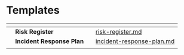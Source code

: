 # Templates





<table data-view="cards"><thead><tr><th></th><th></th><th></th><th data-hidden data-card-target data-type="content-ref"></th></tr></thead><tbody><tr><td></td><td><strong>Risk Register</strong></td><td></td><td><a href="risk-register.md">risk-register.md</a></td></tr><tr><td></td><td><strong>Incident Response Plan</strong></td><td></td><td><a href="incident-response-plan.md">incident-response-plan.md</a></td></tr><tr><td></td><td></td><td></td><td></td></tr></tbody></table>
